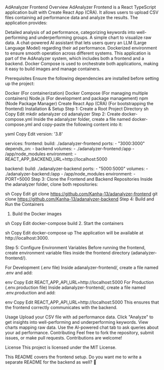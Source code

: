 AdAnalyzer Frontend
Overview
AdAnalyzer Frontend is a React TypeScript application built with Create React App (CRA). It allows users to upload CSV files containing ad performance data and analyze the results. The application provides:

Detailed analysis of ad performance, categorizing keywords into well-performing and underperforming groups.
A simple chart to visualize raw data.
A chat-powered AI assistant that lets users query an LLM (Large Language Model) regarding their ad performance.
Dockerized environment to ensure smooth operation across different systems.
This application is part of the AdAnalyzer system, which includes both a frontend and a backend. Docker Compose is used to orchestrate both applications, making it easy to build images and manage containers.

Prerequisites
Ensure the following dependencies are installed before setting up the project:

Docker (For containerization)
Docker Compose (For managing multiple containers)
Node.js (For development and package management)
npm (Node Package Manager)
Create React App (CRA) (For bootstrapping the frontend)
Installation & Setup
Step 1: Create a Root Project Directory
sh
Copy
Edit
mkdir adanalyzer
cd adanalyzer
Step 2: Create docker-compose.yml
Inside the adanalyzer folder, create a file named docker-compose.yml and copy-paste the following content into it:

yaml
Copy
Edit
version: '3.8'

services:
  frontend:
    build: ./adanalyzer-frontend
    ports:
      - "3000:3000"
    depends_on:
      - backend
    volumes:
      - ./adanalyzer-frontend:/app
      - /app/node_modules
    environment:
      - REACT_APP_BACKEND_URL=http://localhost:5000

  backend:
    build: ./adanalyzer-backend
    ports:
      - "5000:5000"
    volumes:
      - ./adanalyzer-backend:/app
      - /app/node_modules
    environment:
      - PORT=5000
Step 3: Clone the Frontend and Backend Repositories
Inside the adanalyzer folder, clone both repositories:

sh
Copy
Edit
git clone https://github.com/Kanha-13/adanalyzer-frontend
git clone https://github.com/Kanha-13/adanalyzer-backend
Step 4: Build and Run the Containers
1. Build the Docker images

sh
Copy
Edit
docker-compose build
2. Start the containers

sh
Copy
Edit
docker-compose up
The application will be available at http://localhost:3000.

Step 5: Configure Environment Variables
Before running the frontend, create environment variable files inside the frontend directory (adanalyzer-frontend/).

For Development (.env file)
Inside adanalyzer-frontend/, create a file named .env and add:

env
Copy
Edit
REACT_APP_API_URL=http://localhost:5000
For Production (.env.production file)
Inside adanalyzer-frontend/, create a file named .env.production and add:

env
Copy
Edit
REACT_APP_API_URL=http://localhost:5000
This ensures that the frontend correctly communicates with the backend.

Usage
Upload your CSV file with ad performance data.
Click "Analyze" to get insights into well-performing and underperforming keywords.
View charts mapping raw data.
Use the AI-powered chat tab to ask queries about your ad performance.
Contributing
Feel free to fork the repository, submit issues, or make pull requests. Contributions are welcome!

License
This project is licensed under the MIT License.

This README covers the frontend setup. Do you want me to write a separate README for the backend as well? 🚀